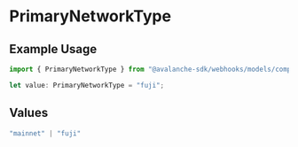 # PrimaryNetworkType

## Example Usage

```typescript
import { PrimaryNetworkType } from "@avalanche-sdk/webhooks/models/components";

let value: PrimaryNetworkType = "fuji";
```

## Values

```typescript
"mainnet" | "fuji"
```